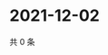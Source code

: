 # 2021-12-02

共 0 条

<!-- BEGIN WEIBO -->
<!-- 最后更新时间 Thu Dec 02 2021 20:22:43 GMT+0800 (China Standard Time) -->

<!-- END WEIBO -->
